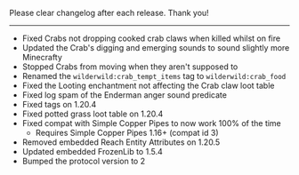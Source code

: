 Please clear changelog after each release.
Thank you!

-----------------
- Fixed Crabs not dropping cooked crab claws when killed whilst on fire
- Updated the Crab's digging and emerging sounds to sound slightly more Minecrafty
- Stopped Crabs from moving when they aren't supposed to
- Renamed the `wilderwild:crab_tempt_items` tag to `wilderwild:crab_food`
- Fixed the Looting enchantment not affecting the Crab claw loot table
- Fixed log spam of the Enderman anger sound predicate
- Fixed tags on 1.20.4
- Fixed potted grass loot table on 1.20.4
- Fixed compat with Simple Copper Pipes to now work 100% of the time
    - Requires Simple Copper Pipes 1.16+ (compat id 3)
- Removed embedded Reach Entity Attributes on 1.20.5
- Updated embedded FrozenLib to 1.5.4
- Bumped the protocol version to 2
